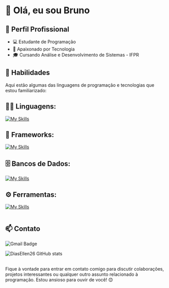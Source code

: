 # 👋 Olá, eu sou Bruno

## 💼 Perfil Profissional

- 💻 Estudante de Programação
- 🌱 Apaixonado por Tecnologia
- 🎓 Cursando Análise e Desenvolvimento de Sistemas - IFPR

## 🚀 Habilidades

Aqui estão algumas das linguagens de programação e tecnologias que estou familiarizado:

## 👨‍💻 Linguagens: 
[![My Skills](https://skillicons.dev/icons?i=python)](https://skillicons.dev)

## 🧰 Frameworks: 
[![My Skills](https://skillicons.dev/icons?i=django)](https://skillicons.dev)

## 🗄️ Bancos de Dados: 
[![My Skills](https://skillicons.dev/icons?i=mysql,postgres)](https://skillicons.dev)
## ⚙️ Ferramentas:
[![My Skills](https://skillicons.dev/icons?i=git,github,vscode,notion)](https://skillicons.dev)<br><br>

## 📫 Contato

![Gmail Badge](https://img.shields.io/badge/-brunocandidoliveira@gmail.com-006bed?style=flat-square&logo=Gmail&logoColor=white&link=mailto:brunocandidoliveira@gmail.com)
<!--[![Linkedin: Ellen](https://img.shields.io/badge/-ellendias-blue?style=flat-square&logo=Linkedin&logoColor=white&link=https://www.linkedin.com/in/devellenias/)](https://www.linkedin.com/in/devellendias/)
[![Twitter Follow](https://img.shields.io/twitter/follow/SeuUsuario?style=social)]({Link}) <br><br>-->

![DiasEllen26 GitHub stats](https://github-readme-stats.vercel.app/api?username=Bruno-Candido-de-Oliveira&show_icons=true&theme=dark) <br><br>

Fique à vontade para entrar em contato comigo para discutir colaborações, projetos interessantes ou qualquer outro assunto relacionado à programação. Estou ansioso para ouvir de você! 😊
